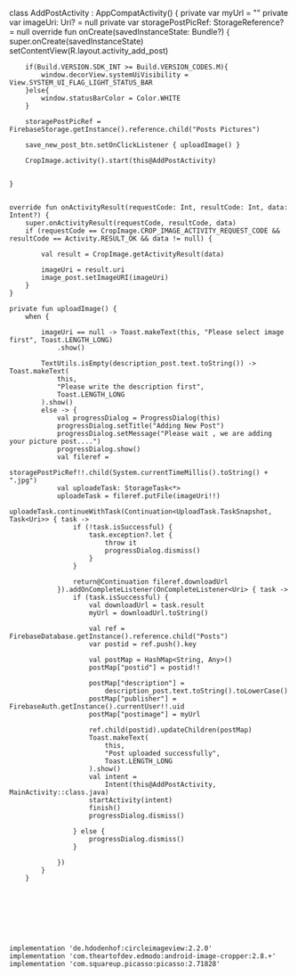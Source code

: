 class AddPostActivity : AppCompatActivity() {
    private var myUrl = ""
    private var imageUri: Uri? = null
    private var storagePostPicRef: StorageReference? = null
    override fun onCreate(savedInstanceState: Bundle?) {
        super.onCreate(savedInstanceState)
        setContentView(R.layout.activity_add_post)

        if(Build.VERSION.SDK_INT >= Build.VERSION_CODES.M){
            window.decorView.systemUiVisibility = View.SYSTEM_UI_FLAG_LIGHT_STATUS_BAR
        }else{
            window.statusBarColor = Color.WHITE
        }

        storagePostPicRef = FirebaseStorage.getInstance().reference.child("Posts Pictures")

        save_new_post_btn.setOnClickListener { uploadImage() }

        CropImage.activity().start(this@AddPostActivity)


    }


    override fun onActivityResult(requestCode: Int, resultCode: Int, data: Intent?) {
        super.onActivityResult(requestCode, resultCode, data)
        if (requestCode == CropImage.CROP_IMAGE_ACTIVITY_REQUEST_CODE && resultCode == Activity.RESULT_OK && data != null) {

            val result = CropImage.getActivityResult(data)

            imageUri = result.uri
            image_post.setImageURI(imageUri)
        }
    }

    private fun uploadImage() {
        when {

            imageUri == null -> Toast.makeText(this, "Please select image first", Toast.LENGTH_LONG)
                .show()

            TextUtils.isEmpty(description_post.text.toString()) -> Toast.makeText(
                this,
                "Please write the description first",
                Toast.LENGTH_LONG
            ).show()
            else -> {
                val progressDialog = ProgressDialog(this)
                progressDialog.setTitle("Adding New Post")
                progressDialog.setMessage("Please wait , we are adding your picture post....")
                progressDialog.show()
                val fileref =
                    storagePostPicRef!!.child(System.currentTimeMillis().toString() + ".jpg")
                val uploadeTask: StorageTask<*>
                uploadeTask = fileref.putFile(imageUri!!)
                uploadeTask.continueWithTask(Continuation<UploadTask.TaskSnapshot, Task<Uri>> { task ->
                    if (!task.isSuccessful) {
                        task.exception?.let {
                            throw it
                            progressDialog.dismiss()
                        }
                    }

                    return@Continuation fileref.downloadUrl
                }).addOnCompleteListener(OnCompleteListener<Uri> { task ->
                    if (task.isSuccessful) {
                        val downloadUrl = task.result
                        myUrl = downloadUrl.toString()

                        val ref = FirebaseDatabase.getInstance().reference.child("Posts")
                        var postid = ref.push().key

                        val postMap = HashMap<String, Any>()
                        postMap["postid"] = postid!!

                        postMap["description"] =
                            description_post.text.toString().toLowerCase()
                        postMap["publisher"] = FirebaseAuth.getInstance().currentUser!!.uid
                        postMap["postimage"] = myUrl

                        ref.child(postid).updateChildren(postMap)
                        Toast.makeText(
                            this,
                            "Post uploaded successfully",
                            Toast.LENGTH_LONG
                        ).show()
                        val intent =
                            Intent(this@AddPostActivity, MainActivity::class.java)
                        startActivity(intent)
                        finish()
                        progressDialog.dismiss()

                    } else {
                        progressDialog.dismiss()
                    }

                })
            }
        }
    







    implementation 'de.hdodenhof:circleimageview:2.2.0'
    implementation 'com.theartofdev.edmodo:android-image-cropper:2.8.+'
    implementation 'com.squareup.picasso:picasso:2.71828'

